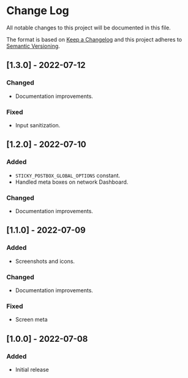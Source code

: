 # Change Log
All notable changes to this project will be documented in this file.

The format is based on [Keep a Changelog](http://keepachangelog.com/)
and this project adheres to [Semantic Versioning](http://semver.org/).

## [1.3.0] - 2022-07-12
### Changed
 - Documentation improvements.

### Fixed
 - Input sanitization.

## [1.2.0] - 2022-07-10
### Added 
 - `STICKY_POSTBOX_GLOBAL_OPTIONS` constant.
 - Handled meta boxes on network Dashboard.

### Changed
 - Documentation improvements.

## [1.1.0] - 2022-07-09
### Added 
 - Screenshots and icons.

### Changed
 - Documentation improvements.

### Fixed
 - Screen meta

## [1.0.0] - 2022-07-08
### Added
 - Initial release
